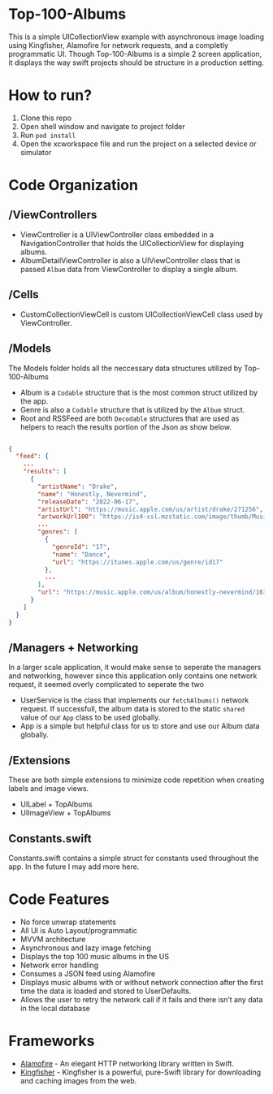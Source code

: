 # Top-100-Albums
This is a simple UICollectionView example with asynchronous image loading using Kingfisher, Alamofire for network requests, and a completly programmatic UI. Though Top-100-Albums is a simple 2 screen application, it displays the way swift projects should be structure in a production setting.

# How to run?
1. Clone this repo
2. Open shell window and navigate to project folder
3. Run `pod install`
4. Open the xcworkspace file and run the project on a selected device or simulator

# Code Organization
## /ViewControllers
- ViewController is a UIViewController class embedded in a NavigationController that holds the UICollectionView for displaying albums.
- AlbumDetailViewController is also a UIViewController class that is passed `Album` data from ViewController to display a single album.

## /Cells
- CustomCollectionViewCell is custom UICollectionViewCell class used by ViewController.

## /Models
The Models folder holds all the neccessary data structures utilized by Top-100-Albums
- Album is a `Codable` structure that is the most common struct utilized by the app. 
- Genre is also a `Codable` structure that is utilized by the `Album` struct. 
- Root and RSSFeed are both `Decodable` structures that are used as helpers to reach the results portion of the Json as show below.

```Json

{
  "feed": {
    ...
    "results": [
      {
        "artistName": "Drake",
        "name": "Honestly, Nevermind",
        "releaseDate": "2022-06-17",
        "artistUrl": "https://music.apple.com/us/artist/drake/271256",
        "artworkUrl100": "https://is4-ssl.mzstatic.com/image/thumb/Music122/v4/84/2c/b4/842cb419-243c-b3f4-4da9-b6b980996062/22UMGIM67371.rgb.jpg/100x100bb.jpg",
        ...
        "genres": [
          {
            "genreId": "17",
            "name": "Dance",
            "url": "https://itunes.apple.com/us/genre/id17"
          },
          ...
        ],
        "url": "https://music.apple.com/us/album/honestly-nevermind/1630230040"
      }
    ]
  }
}

```

## /Managers + Networking
In a larger scale application, it would make sense to seperate the managers and networking, however since this application only contains one network request, it seemed overly complicated to seperate the two
- UserService is the class that implements our `fetchAlbums()` network request. If successfull, the album data is stored to the static `shared` value of our `App` class to be used globally.
- App is a simple but helpful class for us to store and use our Album data globally.

## /Extensions
These are both simple extensions to minimize code repetition when creating labels and image views.
- UILabel + TopAlbums
- UIImageView + TopAlbums

## Constants.swift
Constants.swift contains a simple struct for constants used throughout the app. In the future I may add more here.

# Code Features
- No force unwrap statements
- All UI is Auto Layout/programmatic
- MVVM architecture
- Asynchronous and lazy image fetching
- Displays the top 100 music albums in the US
- Network error handling
- Consumes a JSON feed using Alamofire
- Displays music albums with or without network connection after the first time the data is loaded and stored to UserDefaults.
- Allows the user to retry the network call if it fails and there isn’t any data in the local database

# Frameworks
- [Alamofire](https://github.com/Alamofire/Alamofire) - An elegant HTTP networking library written in Swift.
- [Kingfisher](https://github.com/onevcat/Kingfisher) - Kingfisher is a powerful, pure-Swift library for downloading and caching images from the web.
